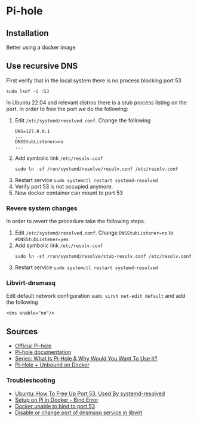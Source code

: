 # Pi-hole

## Installation

Better using a docker image

## Use recursive DNS

First verify that in the local system there is no process blocking port 53

```shell
sudo lsof -i :53
```

In Ubuntu 22.04 and relevant distros there is a stub process listing on the port.
In order to free the port we do the following:

1. Edit `/etc/systemd/resolved.conf`. Change the following
    ```text
    DNS=127.0.0.1
    ...
    DNSStubListener=no
    ... 
    ```
2. Add symbolic link `/etc/resolv.conf`
    ```shell
    sudo ln -sf /run/systemd/resolve/resolv.conf /etc/resolv.conf
    ```
3. Restart service `sudo systemctl restart systemd-resolved`
4. Verify port 53 is not occupied anymore.
5. Now docker container can mount to port 53

### Revere system changes

In order to revert the procedure take the following steps.

1. Edit `/etc/systemd/resolved.conf`. Change `DNSStubListener=no` to `#DNSStubListener=yes`
2. Add symbolic link `/etc/resolv.conf`
    ```shell
    sudo ln -sf /run/systemd/resolve/stub-resolv.conf /etc/resolv.conf
    ```
3. Restart service `sudo systemctl restart systemd-resolved`

### Libvirt-dnsmasq

Edit default network configuration `sudo virsh net-edit default` and add the following
```text
<dns enable="no"/>
```

## Sources

- [Official Pi-hole](https://pi-hole.net/)
- [Pi-hole documentation](https://docs.pi-hole.net/)
- [Series: What Is Pi-Hole & Why Would You Want To Use It?](https://www.techaddressed.com/reviews/what-is-pi-hole-why-would-you-use-it/)
- [Pi-Hole + Unbound on Docker](https://github.com/chriscrowe/docker-pihole-unbound)

### Troubleshooting

- [Ubuntu: How To Free Up Port 53, Used By systemd-resolved](https://www.linuxuprising.com/2020/07/ubuntu-how-to-free-up-port-53-used-by.html)
- [Setup on Pi in Docker - Bind Error](https://discourse.pi-hole.net/t/setup-on-pi-in-docker-bind-error/19137)
- [Docker unable to bind to port 53](https://discourse.pi-hole.net/t/docker-unable-to-bind-to-port-53/45082/5)
- [Disable or change port of dnsmasq service in libvirt](https://serverfault.com/questions/937188/disable-or-change-port-of-dnsmasq-service-in-libvirt)
